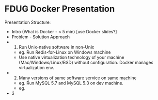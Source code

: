 # FDUG Docker Presentation

Presentation Structure:

- Intro (What is Docker - < 5 min) [use Docker slides?]
- Problem - Solution Approach
- 1. Run Unix-native software in non-Unix
  - eg. Run Redis-for-Linux on Windows machine
  - Use native virtualization technology of your machine
    (Mac/Windows/Linux/BSD) without configuration. Docker manages
    virtualization env.
- 2. Many versions of same software service on same machine
  - eg. Run MySQL 5.7 and MySQL 5.3 on dev machine.
  - eg. 
- 3 
